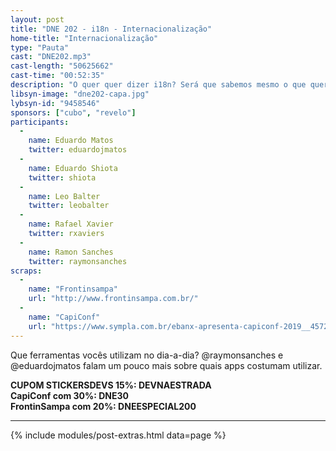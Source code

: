 ```yaml
---
layout: post
title: "DNE 202 - i18n - Internacionalização"
home-title: "Internacionalização"
type: "Pauta"
cast: "DNE202.mp3"
cast-length: "50625662"
cast-time: "00:52:35"
description: "O quer quer dizer i18n? Será que sabemos mesmo o que quer dizer internacionalização? No episódio de hoje nosso time de especialistas Leo Balter, Eduardo Shiota, Rafael Xaviers, Eduardo Matos e Ramon Sanches dissecam o que é essa tal de internacionalização."
libsyn-image: "dne202-capa.jpg"
lybsyn-id: "9458546"
sponsors: ["cubo", "revelo"]
participants:
  -
    name: Eduardo Matos
    twitter: eduardojmatos
  -
    name: Eduardo Shiota
    twitter: shiota
  -
    name: Leo Balter
    twitter: leobalter
  -
    name: Rafael Xavier
    twitter: rxaviers
  -
    name: Ramon Sanches
    twitter: raymonsanches
scraps:
  -
    name: "Frontinsampa"
    url: "http://www.frontinsampa.com.br/"
  -
    name: "CapiConf"
    url: "https://www.sympla.com.br/ebanx-apresenta-capiconf-2019__457211?d=DNE30"
---
```


Que ferramentas vocês utilizam no dia-a-dia? @raymonsanches e @eduardojmatos falam um pouco mais sobre quais apps costumam utilizar.

<strong>CUPOM STICKERSDEVS 15%: DEVNAESTRADA</strong>
<br>
<strong>CapiConf com 30%: DNE30</strong>
<br>
<strong>FrontinSampa com 20%: DNEESPECIAL200</strong>

---

{% include modules/post-extras.html data=page %}
